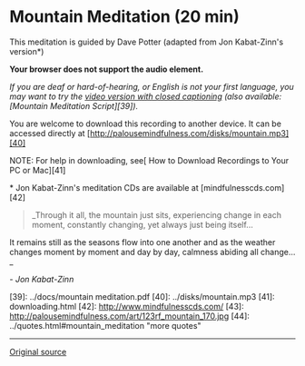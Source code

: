 Mountain Meditation (20 min)
============================

This meditation is guided by Dave Potter (adapted from Jon Kabat-Zinn's version\*)

**Your browser does not support the audio element.**

_If you are deaf or hard-of-hearing, or English is not your first language, you
may want to try the [video version with closed captioning][38] (also
available: [Mountain Meditation Script][39])._

You are welcome to download this recording to another device. It can be
accessed directly at [http://palousemindfulness.com/disks/mountain.mp3][40]

NOTE: For help in downloading, see[ How to Download Recordings to Your PC or Mac][41]

\* Jon Kabat-Zinn's meditation CDs are available at [mindfulnesscds.com][42]

> _Through it all, the mountain just sits, experiencing change in each moment,
constantly changing, yet always just being itself...  
  
It remains still as the seasons flow into one another and as the weather
changes moment by moment and day by day, calmness abiding all change…_
  
\- _Jon Kabat-Zinn_

[1]: http://palousemindfulness.com/art/docbox-translate-flip.jpg
[2]: http://palousemindfulness.com/art/clouds1_middle_570x22.jpg
[3]: http://palousemindfulness.com/art/logo-youtube_22.gif
[4]: http://palousemindfulness.com/art/logo-facebook_22.gif
[5]: http://palousemindfulness.com/art/clouds2_title_950x115.jpg
[6]: ../index.html
[7]: ../testimonials/index.html
[8]: ../graduates.html
[9]: ../resources.html
[10]: ../contact.html
[11]: ../quotes.html
[12]: ../whats-new.html
[13]: ../selfguidedMBSR_ataglance.html
[14]: ../selfguidedMBSR_week0.html
[15]: ../selfguidedMBSR_gettingstarted.html
[16]: ../selfguidedMBSR_manual.html
[17]: ../selfguidedMBSR_week1.html
[18]: ../selfguidedMBSR_week2.html
[19]: ../selfguidedMBSR_week3.html
[20]: ../selfguidedMBSR_week4.html
[21]: ../selfguidedMBSR_week5.html
[22]: ../selfguidedMBSR_week5b.html
[23]: ../selfguidedMBSR_week6.html
[24]: ../selfguidedMBSR_week7.html
[25]: ../selfguidedMBSR_week8.html
[26]: ../selfguidedMBSR_certificate.html
[27]: ../guidedmeditations.html
[28]: bodyscan.html
[29]: sittingmeditation.html
[30]: yoga1.html
[31]: yoga2.html
[32]: soften-soothe-allow.html
[33]: RAIN.html
[34]: mountain.html
[35]: lake.html
[36]: lovingkindness.html
[37]: silent30min.html
[38]: https://www.youtube.com/watch?v=9SwnJ6kqpa0&amp;index=6&amp;list=PLbiVpU59JkVaFMGi0A8Im_hfSh-SWsFwg
[39]: ../docs/mountain meditation.pdf
[40]: ../disks/mountain.mp3
[41]: downloading.html
[42]: http://www.mindfulnesscds.com/
[43]: http://palousemindfulness.com/art/123rf_mountain_170.jpg
[44]: ../quotes.html#mountain_meditation "more quotes"
  
-----

[Original source](http://palousemindfulness.com/meditations/mountain.html "Permalink to Mountain Meditation")
